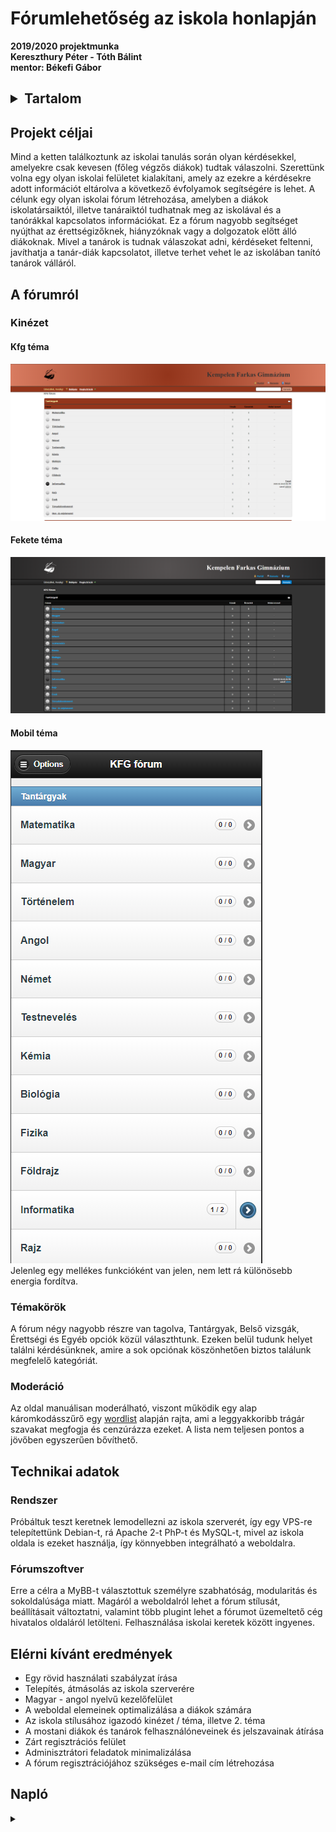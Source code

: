 # Fórumlehetőség az iskola honlapján
__2019/2020 projektmunka <br>
Kereszthury Péter - Tóth Bálint <br>
mentor: Békefi Gábor__

<h2><details>
<summary>Tartalom</summary>

+ [Projekt Céljai](#projekt-céljai)
+ [A fórumról](#a-fórumról)
  + [Kinézet](#kinézet)
  + [Témakörök](#témakörök)
  + [Moderáció](#moderáció)
+ [Technikai adatok](#technikai-adatok)
  + [Rendszer](#rendszer)
  + [Fórumszoftver](#fórumszoftver)
+ [Elérni kívánt eredmények](#elérni-kívánt-eredmények)
+ [Napló](#napló)


</details></h2>



## Projekt céljai
Mind a ketten találkoztunk az iskolai tanulás során olyan kérdésekkel, amelyekre csak kevesen (főleg végzős diákok) tudtak válaszolni. Szerettünk volna egy olyan iskolai felületet kialakítani, amely az ezekre a kérdésekre adott információt eltárolva a következő évfolyamok segítségére is lehet. A célunk egy olyan iskolai fórum létrehozása, amelyben a diákok iskolatársaiktól, illetve tanáraiktól tudhatnak meg az iskolával és a tanórákkal kapcsolatos információkat. Ez a fórum nagyobb segítséget nyújthat az érettségizőknek, hiányzóknak vagy a dolgozatok előtt álló diákoknak. Mivel a tanárok is tudnak válaszokat adni, kérdéseket feltenni, javíthatja a tanár-diák kapcsolatot, illetve terhet vehet le az iskolában tanító tanárok válláról.
## A fórumról
### Kinézet
#### Kfg téma <br>
![kfg_téma](/images/kfg.png)
#### Fekete téma <br>
![fekete_téma](/images/dark.png)
#### Mobil téma <br>
![mobil](/images/mobile.png)<br>
Jelenleg egy mellékes funkcióként van jelen, nem lett rá különösebb energia fordítva.
### Témakörök
A fórum négy nagyobb részre van tagolva, Tantárgyak, Belső vizsgák, Érettségi és Egyéb opciók közül választhtunk. Ezeken belül tudunk helyet találni kérdésünknek, amire a sok opciónak köszönhetően biztos találunk megfelelő kategóriát.
### Moderáció
Az oldal manuálisan moderálható, viszont működik egy alap káromkodásszűrő egy [wordlist](https://github.com/LDNOOBW/List-of-Dirty-Naughty-Obscene-and-Otherwise-Bad-Words) alapján rajta, ami a leggyakkoribb trágár szavakat megfogja és cenzúrázza ezeket. A lista nem teljesen pontos a jövőben egyszerűen bővíthető.
## Technikai adatok
### Rendszer
Próbáltuk teszt keretnek lemodellezni az iskola szerverét, így egy VPS-re telepítettünk Debian-t, rá Apache 2-t PhP-t és MySQL-t, mivel az iskola oldala is ezeket használja, így könnyebben integrálható a weboldalra. 
### Fórumszoftver
Erre a célra a MyBB-t választottuk személyre szabhatóság, modularitás és sokoldalúsága miatt. Magáról a weboldalról lehet a fórum stílusát, beállításait változtatni, valamint több plugint lehet a fórumot üzemeltető cég hivatalos oldaláról letölteni. Felhasználása iskolai keretek között ingyenes.
## Elérni kívánt eredmények
  - Egy rövid használati szabályzat írása
  - Telepítés, átmásolás az iskola szerverére
  - Magyar - angol nyelvű kezelőfelület
  - A weboldal elemeinek optimalizálása a diákok számára
  - Az iskola stílusához igazodó kinézet / téma, illetve 2. téma
  - A mostani diákok és tanárok felhasználóneveinek és jelszavainak átírása
  - Zárt regisztrációs felület
  - Adminisztrátori feladatok minimalizálása
  - A fórum regisztrációjához szükséges e-mail cím létrehozása

## Napló
<details>
  <summary></summary>
  
  + "2019. 10. 28.A fórumot futtató szerver megtalálása, felállítása és létrehozása."
  + "2019. 11. 05.: A projektmunka pontos céljainak rendezése, a célokhoz ideális fórumszoftverek keresése"
  + "2019. 11. 10.: A végleges fórumszoftver kiválasztása, technikai adatainak pontosabb megismerése"
  + "2019. 11. 12.: A fórum telepítésének megkezdése a tesztszerverre."
  + "2019. 11. 20.: Kisebb technikai problémák kijavítása, további optimalizálás"
  + "2019. 11. 30.: Magyar fordítás keresése és telepítése"
  + "2019. 12. 29.: A fórum adminisztrátori konfigurálása"
  + "2020. 02. 10.: A fórum újratelepítése"
  + "2020. 02. 15.: [Kfg téma](#kfg-téma-) elkészítése"
  + "2020. 02. 18.: Fórum konfigurálás, teljesítményoptimalizálás"
  + "2020. 02. 19.: Fórum szerkezetének, témaköreinek kialakítása"
  + "2020. 02. 20.: [Fekete téma](#fekete-téma-) elkészítése"
  + "2020. 05. 10.: [Trágár szó szűrés](#moderáció) hozzáadása"

</details>
